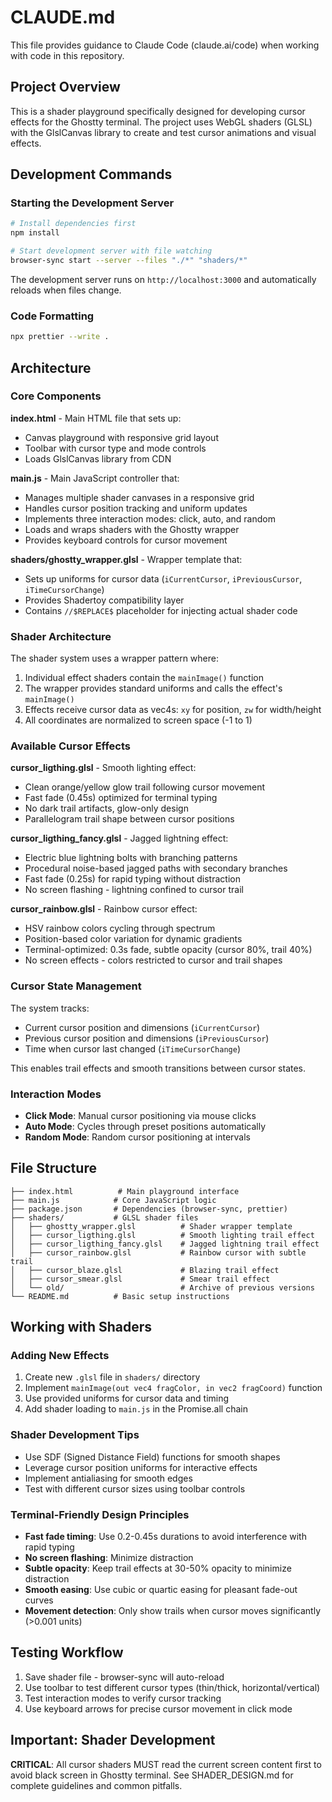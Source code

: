 # CLAUDE.md

This file provides guidance to Claude Code (claude.ai/code) when working with code in this repository.

## Project Overview

This is a shader playground specifically designed for developing cursor effects for the Ghostty terminal. The project uses WebGL shaders (GLSL) with the GlslCanvas library to create and test cursor animations and visual effects.

## Development Commands

### Starting the Development Server

```bash
# Install dependencies first
npm install

# Start development server with file watching
browser-sync start --server --files "./*" "shaders/*"
```

The development server runs on `http://localhost:3000` and automatically reloads when files change.

### Code Formatting

```bash
npx prettier --write .
```

## Architecture

### Core Components

**index.html** - Main HTML file that sets up:

- Canvas playground with responsive grid layout
- Toolbar with cursor type and mode controls
- Loads GlslCanvas library from CDN

**main.js** - Main JavaScript controller that:

- Manages multiple shader canvases in a responsive grid
- Handles cursor position tracking and uniform updates
- Implements three interaction modes: click, auto, and random
- Loads and wraps shaders with the Ghostty wrapper
- Provides keyboard controls for cursor movement

**shaders/ghostty_wrapper.glsl** - Wrapper template that:

- Sets up uniforms for cursor data (`iCurrentCursor`, `iPreviousCursor`, `iTimeCursorChange`)
- Provides Shadertoy compatibility layer
- Contains `//$REPLACE$` placeholder for injecting actual shader code

### Shader Architecture

The shader system uses a wrapper pattern where:

1. Individual effect shaders contain the `mainImage()` function
2. The wrapper provides standard uniforms and calls the effect's `mainImage()`
3. Effects receive cursor data as vec4s: `xy` for position, `zw` for width/height
4. All coordinates are normalized to screen space (-1 to 1)

### Available Cursor Effects

**cursor_ligthing.glsl** - Smooth lighting effect:

- Clean orange/yellow glow trail following cursor movement
- Fast fade (0.45s) optimized for terminal typing
- No dark trail artifacts, glow-only design
- Parallelogram trail shape between cursor positions

**cursor_ligthing_fancy.glsl** - Jagged lightning effect:

- Electric blue lightning bolts with branching patterns
- Procedural noise-based jagged paths with secondary branches
- Fast fade (0.25s) for rapid typing without distraction
- No screen flashing - lightning confined to cursor trail

**cursor_rainbow.glsl** - Rainbow cursor effect:

- HSV rainbow colors cycling through spectrum
- Position-based color variation for dynamic gradients
- Terminal-optimized: 0.3s fade, subtle opacity (cursor 80%, trail 40%)
- No screen effects - colors restricted to cursor and trail shapes

### Cursor State Management

The system tracks:

- Current cursor position and dimensions (`iCurrentCursor`)
- Previous cursor position and dimensions (`iPreviousCursor`)
- Time when cursor last changed (`iTimeCursorChange`)

This enables trail effects and smooth transitions between cursor states.

### Interaction Modes

- **Click Mode**: Manual cursor positioning via mouse clicks
- **Auto Mode**: Cycles through preset positions automatically
- **Random Mode**: Random cursor positioning at intervals

## File Structure

```
├── index.html          # Main playground interface
├── main.js            # Core JavaScript logic
├── package.json       # Dependencies (browser-sync, prettier)
├── shaders/           # GLSL shader files
│   ├── ghostty_wrapper.glsl          # Shader wrapper template
│   ├── cursor_ligthing.glsl          # Smooth lighting trail effect
│   ├── cursor_ligthing_fancy.glsl    # Jagged lightning trail effect
│   ├── cursor_rainbow.glsl           # Rainbow cursor with subtle trail
│   ├── cursor_blaze.glsl             # Blazing trail effect
│   ├── cursor_smear.glsl             # Smear trail effect
│   └── old/                          # Archive of previous versions
└── README.md          # Basic setup instructions
```

## Working with Shaders

### Adding New Effects

1. Create new `.glsl` file in `shaders/` directory
2. Implement `mainImage(out vec4 fragColor, in vec2 fragCoord)` function
3. Use provided uniforms for cursor data and timing
4. Add shader loading to `main.js` in the Promise.all chain

### Shader Development Tips

- Use SDF (Signed Distance Field) functions for smooth shapes
- Leverage cursor position uniforms for interactive effects
- Implement antialiasing for smooth edges
- Test with different cursor sizes using toolbar controls

### Terminal-Friendly Design Principles

- **Fast fade timing**: Use 0.2-0.45s durations to avoid interference with rapid typing
- **No screen flashing**: Minimize distraction
- **Subtle opacity**: Keep trail effects at 30-50% opacity to minimize distraction
- **Smooth easing**: Use cubic or quartic easing for pleasant fade-out curves
- **Movement detection**: Only show trails when cursor moves significantly (>0.001 units)

## Testing Workflow

1. Save shader file - browser-sync will auto-reload
2. Use toolbar to test different cursor types (thin/thick, horizontal/vertical)
3. Test interaction modes to verify cursor tracking
4. Use keyboard arrows for precise cursor movement in click mode

## Important: Shader Development

**CRITICAL**: All cursor shaders MUST read the current screen content first to avoid black screen in Ghostty terminal. See SHADER_DESIGN.md for complete guidelines and common pitfalls.


